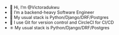- 👋 Hi, I’m @Victoradukwu
- 👀 I’m a backend-heavy Software Engineer
- 🌱 My usual stack is Python/Django/DRF/Postgres
- 💞️ I use Git for version control and CircleCI for CI/CD
- ✳️ My usual stack is Python/Django/DRF/Postgres

<!---
Victoradukwu/Victoradukwu is a ✨ special ✨ repository because its `README.md` (this file) appears on your GitHub profile.
You can click the Preview link to take a look at your changes.
--->
